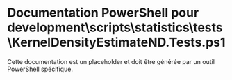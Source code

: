 # Documentation PowerShell pour development\scripts\statistics\tests\KernelDensityEstimateND.Tests.ps1

Cette documentation est un placeholder et doit être générée par un outil PowerShell spécifique.
